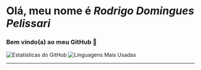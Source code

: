 # Olá, meu nome é ***Rodrigo Domingues Pelissari***
### Bem vindo(a) ao meu GitHub 👋

![Estatísticas do GitHub](https://github-readme-stats.vercel.app/api?username=Rodrigo-Pelissari&show_icons=true&theme=radical)
![Linguagens Mais Usadas](https://github-readme-stats.vercel.app/api/top-langs/?username=Rodrigo-Pelissari&layout=compact&theme=radical)
___

<!--
**Rodrigo-Pelissari/Rodrigo-Pelissari** is a ✨ _special_ ✨ repository because its `README.md` (this file) appears on your GitHub profile.

Here are some ideas to get you started:

- 🔭 I’m currently working on ...
- 🌱 I’m currently learning ...
- 👯 I’m looking to collaborate on ...
- 🤔 I’m looking for help with ...
- 💬 Ask me about ...
- 📫 How to reach me: ...
- 😄 Pronouns: ...
- ⚡ Fun fact: ...
-->
